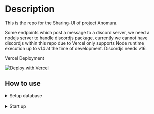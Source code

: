 

# Description

This is the repo for the Sharing-UI of project Anomura.

Some endpoints which post a message to a discord server, we need a nodejs server to handle discordjs package, currently we cannot have discordjs within this repo due to Vercel only supports Node runtime execution up to v14 at the time of development. Discordjs needs v16.

Vercel Deployment

[![Deploy with Vercel](https://vercel.com/button)](https://vercel.com/new/clone?repository-url=https://github.com/qhuynhvhslab/test&env=DATABASE_URL,NEXTAUTH_URL,NEXT_PUBLIC_NEXTAUTH_SECRET,NEXT_PUBLIC_INFURA_ID,NEXT_PUBLIC_ENABLE_CHALLENGER&envDescription=Postgresql%Db,URL%20For%20Next-Auth,Enter%20Your%20Next-Auth%20Secret%20Key,Infura%20For%20Login,Enable%20Challenger)


## How to use

<details>
  <summary> Setup database</summary>
 
-------------------
  ### Modify env file (.env.development)
```js
     DATABASE_URL=postgres://username:password@localhost:5432/database_name
```
  ### Apply prisma migration
```js
      dotenv -e .env.development -- npx prisma migrate dev
```

### Expected: 
In any sql client, the tables should be created.


  ### Populate data
Go to ./prisma/seed/admin.js
Modifying the value with your wallet, then execute these commands:
```js
dotenv -e .env.development -- node ./prisma/seed/admin.js
dotenv -e .env.development -- node ./prisma/seed/quest-type.js
dotenv -e .env.development -- node ./prisma/seed/reward-type.js 

```

</details>
<br/>

<details>
  <summary> Start up</summary>
 
  ### Modifying BasePath
This project is configured with basepath in order to be accessed as sub domain from another repository so the default starting path would be
http://localhost:3000/[base_path_name] (http://localhost:3000/challenger)

If we use this repos as the standalone we would have to remove all the basePath value.
- Under next.config.js
- Under enums/
- Under sass/  (anything with /[base_path_name]) 

### Start the project
```js
npm run dev
```

Go to admin site on
http://localhost:3000/challenger/admin

Create quest 
Under http://localhost:3000/challenger/admin/quest

- Join Discord Type: server should be name of server (anomuragame, atarix,...)
- Discord Authenticate (Link current session with discord)
- Twitter Authenticate (Link current session with twitter)
- Twitter Retweet
- Twitter Follow
- Instagram Follow
- Wallet Authenticate
- Code Quest
- Image Upload
- Daily
- Claim Reward for owning NFT

</details>
